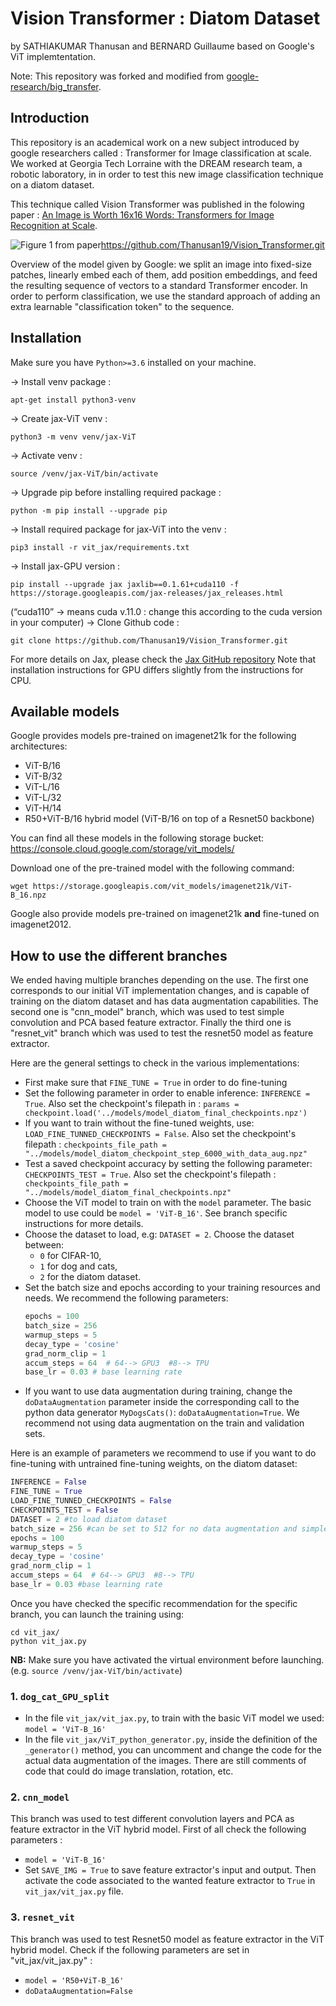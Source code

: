# Vision Transformer : Diatom Dataset
by SATHIAKUMAR Thanusan and BERNARD Guillaume based on Google's ViT implemtentation.

Note: This repository was forked and modified from [google-research/big_transfer](https://github.com/google-research/big_transfer).

## Introduction

This repository is an academical work on a new subject introduced by google researchers called : 
Transformer for Image classification at scale.
We worked at Georgia Tech Lorraine with the DREAM research team, a robotic laboratory, in in order to test this new image classification technique on a diatom dataset.

This technique called Vision Transformer was published in the folowing paper : 
[An Image is Worth 16x16 Words: Transformers for Image Recognition at Scale](https://arxiv.org/abs/2010.11929).

![Figure 1 from paper](figure1.png)https://github.com/Thanusan19/Vision_Transformer.git

Overview of the model given by Google: we split an image into fixed-size patches, linearly embed each of them, add position embeddings, and feed the resulting sequence of vectors to a standard Transformer encoder. In order to perform classification, we use the standard approach of adding an extra learnable "classification token" to the sequence.

## Installation

Make sure you have `Python>=3.6` installed on your machine.

→ Install venv package :
```
apt-get install python3-venv
```
→ Create jax-ViT venv :  
```
python3 -m venv venv/jax-ViT
```
→ Activate venv : 
```
source /venv/jax-ViT/bin/activate
```
→ Upgrade pip before installing required package : 
```
python -m pip install --upgrade pip
```
→ Install required package for jax-ViT into the venv :
``` 
pip3 install -r vit_jax/requirements.txt
```
→ Install jax-GPU version : 
```
pip install --upgrade jax jaxlib==0.1.61+cuda110 -f https://storage.googleapis.com/jax-releases/jax_releases.html
```
(“cuda110” → means cuda v.11.0 : change this according to the cuda version in your computer)
→ Clone Github code : 
```
git clone https://github.com/Thanusan19/Vision_Transformer.git
```

For more details on Jax, please check the [Jax GitHub repository](https://github.com/google/jax)
Note that installation instructions for GPU differs slightly from the instructions for CPU.


## Available models

Google provides models pre-trained on imagenet21k for the following architectures:
  - ViT-B/16
  - ViT-B/32
  - ViT-L/16
  - ViT-L/32
  - ViT-H/14
  - R50+ViT-B/16 hybrid model (ViT-B/16 on top of a Resnet50 backbone)

You can find all these models in the following storage bucket:
https://console.cloud.google.com/storage/vit_models/

Download one of the pre-trained model with the following command:
```
wget https://storage.googleapis.com/vit_models/imagenet21k/ViT-B_16.npz
```
Google also provide models pre-trained on imagenet21k **and** fine-tuned on imagenet2012.

## How to use the different branches

We ended having multiple branches depending on the use. The first one corresponds to our initial ViT implementation changes, and is capable of training on the diatom dataset and has data augmentation capabilities. The second one is "cnn_model" branch, which was used to test simple convolution and PCA based feature extractor. Finally the third one is "resnet_vit" branch which was used to test the resnet50 model as feature extractor.

Here are the general settings to check in the various implementations:
- First make sure that `FINE_TUNE = True` in order to do fine-tuning
- Set the following parameter in order to enable inference: `INFERENCE = True`. Also set the checkpoint's filepath  in : `params = checkpoint.load('../models/model_diatom_final_checkpoints.npz')`
- If you want to train without the fine-tuned weights, use: `LOAD_FINE_TUNNED_CHECKPOINTS = False`. Also set the checkpoint's filepath : `checkpoints_file_path = "../models/model_diatom_checkpoint_step_6000_with_data_aug.npz"`
- Test a saved checkpoint accuracy by setting the following parameter: `CHECKPOINTS_TEST = True`. Also set the checkpoint's filepath : `  checkpoints_file_path = "../models/model_diatom_final_checkpoints.npz"`
- Choose the ViT model to train on with the `model` parameter. The basic model to use could be `model = 'ViT-B_16'`. See branch specific instructions for more details. 
- Choose the dataset to load, e.g: `DATASET = 2`. Choose the dataset between:
  - `0` for CIFAR-10,
  - `1` for dog and cats,
  - `2` for the diatom dataset.
- Set the batch size and epochs according to your training resources and needs. We recommend the following parameters:
  ```python
  epochs = 100
  batch_size = 256
  warmup_steps = 5
  decay_type = 'cosine'
  grad_norm_clip = 1
  accum_steps = 64  # 64--> GPU3  #8--> TPU
  base_lr = 0.03 # base learning rate
  ```
- If you want to use data augmentation during training, change the `doDataAugmentation` parameter inside the corresponding call to the python data generator `MyDogsCats()`: `doDataAugmentation=True`. We recommend not using data augmentation on the train and validation sets.

Here is an example of parameters we recommend to use if you want to do fine-tuning with untrained fine-tuning weights, on the diatom dataset:
```python
INFERENCE = False
FINE_TUNE = True
LOAD_FINE_TUNNED_CHECKPOINTS = False
CHECKPOINTS_TEST = False
DATASET = 2 #to load diatom dataset
batch_size = 256 #can be set to 512 for no data augmentation and simple ViT model fine-tuning
epochs = 100
warmup_steps = 5
decay_type = 'cosine'
grad_norm_clip = 1
accum_steps = 64  # 64--> GPU3  #8--> TPU
base_lr = 0.03 #base learning rate
```

Once you have checked the specific recommendation for the specific branch, you can launch the training using:
```
cd vit_jax/
python vit_jax.py
```
__NB:__ Make sure you have activated the virtual environment before launching. (e.g. `source /venv/jax-ViT/bin/activate`)

### 1. `dog_cat_GPU_split`

- In the file `vit_jax/vit_jax.py`, to train with the basic ViT model we used: `model = 'ViT-B_16'`
- In the file `vit_jax/ViT_python_generator.py`, inside the definition of the `_generator()` method, you can uncomment and change the code for the actual data augmentation of the images. There are still comments of code that could do image translation, rotation, etc.

### 2. `cnn_model`
This branch was used to test different convolution layers and PCA as feature extractor in the ViT hybrid model.
First of all check the following parameters : 
- `model = 'ViT-B_16'`
- Set `SAVE_IMG = True` to save feature extractor's input and output.
Then activate the code associated to the wanted feature extractor to `True` in `vit_jax/vit_jax.py` file.

### 3. `resnet_vit`

This branch was used to test Resnet50 model as feature extractor in the ViT hybrid model.
Check if the following parameters are set in "vit_jax/vit_jax.py" : 
- `model = 'R50+ViT-B_16'`
- `doDataAugmentation=False`
